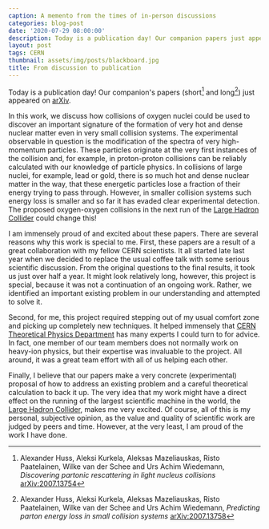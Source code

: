 ```yaml
---
caption: A memento from the times of in-person discussions
categories: blog-post
date: '2020-07-29 08:00:00'
description: Today is a publication day! Our companion papers just appeared on arXiv.
layout: post
tags: CERN
thumbnail: assets/img/posts/blackboard.jpg
title: From discussion to publication
---
```


Today is a publication day! Our companion's papers (short[^1] and long[^2]) just appeared on [arXiv](https://en.wikipedia.org/wiki/ArXiv).

 In this work, we discuss how collisions of oxygen nuclei could be used to discover
an important signature of the formation of very hot and dense nuclear matter even in very small collision systems.
The experimental observable in question is the modification of the spectra of very high-momentum particles. These particles originate at the very first instances of the collision and, for example, in proton-proton collisions can be reliably calculated with our knowledge of particle physics. In collisions of large nuclei, for example, lead or gold, there is so much hot and dense nuclear matter in the way, that these energetic particles
lose a fraction of their energy trying to pass through. However, in smaller collision systems such energy loss is smaller and so far it has evaded clear experimental detection. The proposed oxygen-oxygen collisions in the next run of the [Large Hadron Collider](https://home.cern/science/accelerators/large-hadron-collider) could change this!

I am immensely proud of and excited about these papers. There are several reasons why this work is special to me.
First, these papers are a result of a great collaboration with my fellow CERN scientists. It all started late last year when we decided to replace the usual coffee talk with some serious scientific discussion. From the original questions to the final results, it took us just over half a year. It might look relatively long, however, this project is special, because it was not a continuation of an ongoing work. Rather, we identified an important existing problem in our understanding and attempted to solve it.

Second, for me, this project required stepping out of my usual comfort zone and picking up completely new techniques. It helped immensely that [CERN Theoretical Physics Department](https://th-dep.web.cern.ch/people) has many experts I could turn to for advice. In fact, one member of our team members does not normally work on heavy-ion physics, but their expertise was invaluable to the project. All around, it was a great team effort with all of us helping each other.

Finally, I believe that our papers make a very concrete (experimental) proposal of how to address an existing
problem and a careful theoretical calculation to back it up. The very idea that my work might have a direct
effect on the running of the largest scientific machine in the world, the [Large Hadron Collider](https://home.cern/science/accelerators/large-hadron-collider), makes me very excited. Of course, all of this is my personal, subjective opinion, as the value and quality of scientific work are judged by peers and time. However, at the very least, I am proud of the work I have done.


[^1]: Alexander Huss, Aleksi Kurkela, Aleksas Mazeliauskas, Risto Paatelainen, Wilke van der Schee and Urs Achim Wiedemann, _Discovering partonic rescattering in light nucleus collisions_ [arXiv:2007.13754](https://arxiv.org/abs/2007.13754)
[^2]: Alexander Huss, Aleksi Kurkela, Aleksas Mazeliauskas, Risto Paatelainen, Wilke van der Schee and Urs Achim Wiedemann, _Predicting parton energy loss in small collision systems_ [arXiv:2007.13758](https://arxiv.org/abs/2007.13758)
